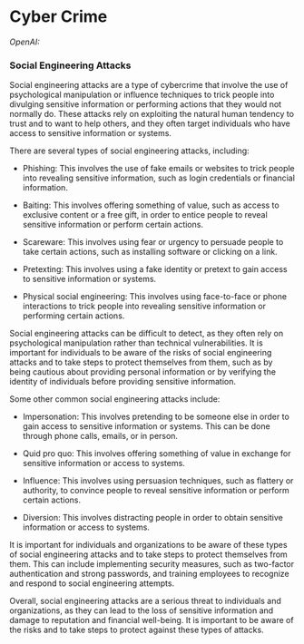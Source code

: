 # Cyber Crime

*OpenAI:*

### Social Engineering Attacks
Social engineering attacks are a type of cybercrime that involve the use of psychological manipulation or influence techniques to trick people into divulging sensitive information or performing actions that they would not normally do. These attacks rely on exploiting the natural human tendency to trust and to want to help others, and they often target individuals who have access to sensitive information or systems.

There are several types of social engineering attacks, including:

-   Phishing: This involves the use of fake emails or websites to trick people into revealing sensitive information, such as login credentials or financial information.
    
-   Baiting: This involves offering something of value, such as access to exclusive content or a free gift, in order to entice people to reveal sensitive information or perform certain actions.
    
-   Scareware: This involves using fear or urgency to persuade people to take certain actions, such as installing software or clicking on a link.
    
-   Pretexting: This involves using a fake identity or pretext to gain access to sensitive information or systems.
    
-   Physical social engineering: This involves using face-to-face or phone interactions to trick people into revealing sensitive information or performing certain actions.
    

Social engineering attacks can be difficult to detect, as they often rely on psychological manipulation rather than technical vulnerabilities. It is important for individuals to be aware of the risks of social engineering attacks and to take steps to protect themselves from them, such as by being cautious about providing personal information or by verifying the identity of individuals before providing sensitive information.

Some other common social engineering attacks include:

-   Impersonation: This involves pretending to be someone else in order to gain access to sensitive information or systems. This can be done through phone calls, emails, or in person.
    
-   Quid pro quo: This involves offering something of value in exchange for sensitive information or access to systems.
    
-   Influence: This involves using persuasion techniques, such as flattery or authority, to convince people to reveal sensitive information or perform certain actions.
    
-   Diversion: This involves distracting people in order to obtain sensitive information or access to systems.
    

It is important for individuals and organizations to be aware of these types of social engineering attacks and to take steps to protect themselves from them. This can include implementing security measures, such as two-factor authentication and strong passwords, and training employees to recognize and respond to social engineering attempts.

Overall, social engineering attacks are a serious threat to individuals and organizations, as they can lead to the loss of sensitive information and damage to reputation and financial well-being. It is important to be aware of the risks and to take steps to protect against these types of attacks.
